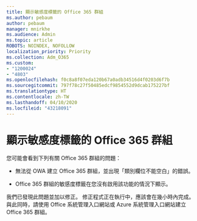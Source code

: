 ```yaml
---
title: 顯示敏感度標籤的 Office 365 群組
ms.author: pebaum
author: pebaum
manager: mnirkhe
ms.audience: Admin
ms.topic: article
ROBOTS: NOINDEX, NOFOLLOW
localization_priority: Priority
ms.collection: Adm_O365
ms.custom:
- "1200024"
- "4803"
ms.openlocfilehash: f0c8a8f07eda120b67a0adb34516d4f0203d6f7b
ms.sourcegitcommit: 797f78c27f50485edcf9854552d9dcab175227bf
ms.translationtype: HT
ms.contentlocale: zh-TW
ms.lasthandoff: 04/10/2020
ms.locfileid: "43218091"
---
```

# <a name="office-365-groups-showing-sensitivity-label"></a>顯示敏感度標籤的 Office 365 群組

您可能會看到下列有關 Office 365 群組的問題：

- 無法從 OWA 建立 Office 365 群組，並出現「類別欄位不能空白」的錯誤。

- Office 365 群組的敏感度標籤在您沒有啟用該功能的情況下顯示。

我們已發現此問題並加以修正。 修正程式正在執行中，應該會在幾小時內完成。 與此同時，請使用 Office 系統管理入口網站或 Azure 系統管理入口網站建立 Office 365 群組。  
